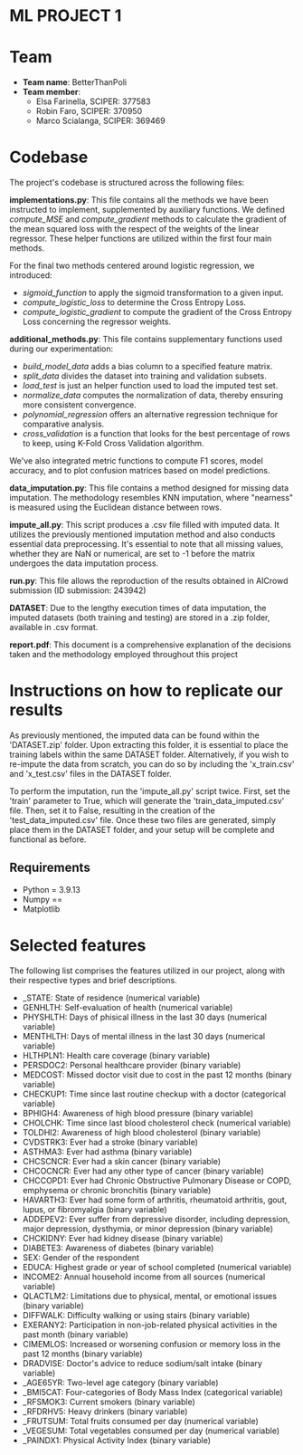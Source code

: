 # ML PROJECT 1 

# Team
- **Team name**: BetterThanPoli
- **Team member**:
    - Elsa Farinella, SCIPER: 377583
    - Robin Faro, SCIPER: 370950
    - Marco Scialanga, SCIPER: 369469

# Codebase
The project's codebase is structured across the following files:

**implementations.py**: This file contains all the methods we have been instructed to implement, supplemented by auxiliary functions. We defined *compute_MSE* and *compute_gradient* methods to calculate the gradient of the mean squared loss with the respect of the weights of the linear regressor. These helper functions are utilized within the first four main methods.

For the final two methods centered around logistic regression, we introduced:

- *sigmoid_function* to apply the sigmoid transformation to a given input.
- *compute_logistic_loss* to determine the Cross Entropy Loss.
- *compute_logistic_gradient* to compute the gradient of the Cross Entropy Loss concerning the regressor weights.

**additional_methods.py**: This file contains supplementary functions used during our experimentation:

- *build_model_data* adds a bias column to a specified feature matrix.
- *split_data* divides the dataset into training and validation subsets.
- *load_test* is just an helper function used to load the imputed test set.
- *normalize_data* computes the normalization of data, thereby ensuring more consistent convergence.
- *polynomial_regression* offers an alternative regression technique for comparative analysis.
- *cross_validation* is a function that looks for the best percentage of rows to keep, using K-Fold Cross Validation algorithm.

We've also integrated metric functions to compute F1 scores, model accuracy, and to plot confusion matrices based on model predictions.

**data_imputation.py**: This file contains a method designed for missing data imputation. The methodology resembles KNN imputation, where "nearness" is measured using the Euclidean distance between rows.

**impute_all.py**: This script produces a .csv file filled with imputed data. It utilizes the previously mentioned imputation method and also conducts essential data preprocessing. It's essential to note that all missing values, whether they are NaN or numerical, are set to -1 before the matrix undergoes the data imputation process.

**run.py**: This file allows the reproduction of the results obtained in AICrowd submission (ID submission: 243942)

**DATASET**: Due to the lengthy execution times of data imputation, the imputed datasets (both training and testing) are stored in a .zip folder, available in .csv format.

**report.pdf**: This document is a comprehensive explanation of the decisions taken and the methodology employed throughout this project

# Instructions on how to replicate our results  

As previously mentioned, the imputed data can be found within the 'DATASET.zip' folder. Upon extracting this folder, it is essential to place the training labels within the same DATASET folder. Alternatively, if you wish to re-impute the data from scratch, you can do so by including the 'x_train.csv' and 'x_test.csv' files in the DATASET folder.

To perform the imputation, run the 'impute_all.py' script twice. First, set the 'train' parameter to True, which will generate the 'train_data_imputed.csv' file. Then, set it to False, resulting in the creation of the 'test_data_imputed.csv' file. Once these two files are generated, simply place them in the DATASET folder, and your setup will be complete and functional as before.

## Requirements 
- Python = 3.9.13
- Numpy == 
- Matplotlib

# Selected features 
The following list comprises the features utilized in our project, along with their respective types and brief descriptions.
- _STATE: State of residence (numerical variable)
- GENHLTH: Self-evaluation of health (numerical variable)
- PHYSHLTH: Days of phisical illness in the last 30 days (numerical variable)
- MENTHLTH: Days of mental illness in the last 30 days (numerical variable)
- HLTHPLN1: Health care coverage (binary variable)
- PERSDOC2: Personal healthcare provider (binary variable)
- MEDCOST: Missed doctor visit due to cost in the past 12 months (binary variable)
- CHECKUP1: Time since last routine checkup with a doctor (categorical variable)
- BPHIGH4: Awareness of high blood pressure (binary variable)
- CHOLCHK: Time since last blood cholesterol check (numerical variable)
- TOLDHI2: Awareness of high blood cholesterol (binary variable)
- CVDSTRK3: Ever had a stroke (binary variable)
- ASTHMA3: Ever had asthma (binary variable)
- CHCSCNCR: Ever had a skin cancer (binary variable)
- CHCOCNCR: Ever had any other type of cancer (binary variable)
- CHCCOPD1: Ever had Chronic Obstructive Pulmonary Disease or COPD, emphysema or chronic bronchitis (binary variable)
- HAVARTH3: Ever had some form of arthritis, rheumatoid arthritis, gout, lupus, or fibromyalgia (binary variable)
- ADDEPEV2: Ever suffer from depressive disorder, including depression, major depression, dysthymia, or minor depression (binary variable)
- CHCKIDNY: Ever had kidney disease (binary variable)
- DIABETE3: Awareness of diabetes (binary variable)
- SEX: Gender of the respondent
- EDUCA: Highest grade or year of school completed (numerical variable)
- INCOME2: Annual household income from all sources (numerical variable)
- QLACTLM2: Limitations due to physical, mental, or emotional issues (binary variable)
- DIFFWALK: Difficulty walking or using stairs (binary variable)
- EXERANY2: Participation in non-job-related physical activities in the past month (binary variable)
- CIMEMLOS: Increased or worsening confusion or memory loss in the past 12 months (binary variable)
- DRADVISE: Doctor's advice to reduce sodium/salt intake (binary variable)
- _AGE65YR: Two-level age category (binary variable)
- _BMI5CAT: Four-categories of Body Mass Index (categorical variable)
- _RFSMOK3: Current smokers (binary variable)
- _RFDRHV5: Heavy drinkers (binary variable)
- _FRUTSUM: Total fruits consumed per day (numerical variable)
- _VEGESUM: Total vegetables consumed per day (numerical variable)
- _PAINDX1: Physical Activity Index (binary variable)


